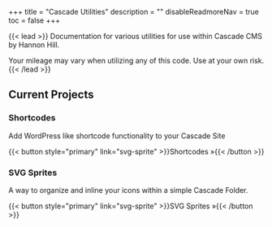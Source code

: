 +++
title = "Cascade Utilities"
description = ""
disableReadmoreNav = true
toc = false
+++

{{< lead >}}
Documentation for various utilities for use within Cascade CMS by Hannon Hill.

Your mileage may vary when utilizing any of this code. Use at your own risk.
{{< /lead >}}

## Current Projects

<div class="row py-3 mb-5">
  <div class="col-md-6">
    <div class="card flex-row border-1">
      <div class="align-self-center px-2">
        <span class="fas fa-code fa-3x text-primary"></span>
      </div>
      <div class="card-body pl-2">
        <h3 class="card-title">
          Shortcodes
        </h3>
        <p class="card-text text-muted">
          Add WordPress like shortcode functionality to your Cascade Site
        </p>
        {{< button style="primary" link="svg-sprite" >}}Shortcodes &raquo;{{< /button >}}
      </div>
    </div>
  </div>
  <div class="col-md-6">
    <div class="card flex-row border-1">
      <div class="align-self-center px-2">
        <span class="fas fa-images fa-3x text-primary"></span>
      </div>
      <div class="card-body pl-2">
        <h3 class="card-title">
          SVG Sprites
        </h3>
        <p class="card-text text-muted">
          A way to organize and inline your icons within a simple Cascade Folder.
        </p>
        {{< button style="primary" link="svg-sprite" >}}SVG Sprites &raquo;{{< /button >}}
      </div>
    </div>
  </div>
</div>
